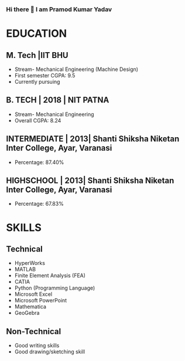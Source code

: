 ### Hi there 👋 I am Pramod Kumar Yadav
# EDUCATION
## M. Tech |IIT BHU
- Stream- Mechanical Engineering (Machine Design)
- First semester CGPA: 9.5
- Currently pursuing
## B. TECH | 2018 | NIT PATNA
- Stream- Mechanical Engineering
- Overall CGPA: 8.24
## INTERMEDIATE | 2013| Shanti Shiksha Niketan Inter College, Ayar, Varanasi
- Percentage: 87.40%
## HIGHSCHOOL | 2013| Shanti Shiksha Niketan Inter College, Ayar, Varanasi
- Percentage: 67.83%
# SKILLS
## Technical
- HyperWorks
- MATLAB
- Finite Element Analysis (FEA)
- CATIA
- Python (Programming Language)
- Microsoft Excel
- Microsoft PowerPoint
- Mathematica
- GeoGebra
## Non-Technical
- Good writing skills
- Good drawing/sketching skill
